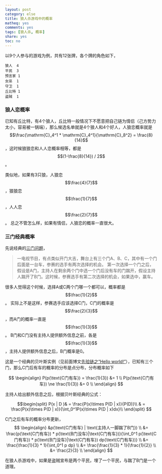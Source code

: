 ```yaml
---
layout: post
category: else
title: 狼人杀游戏中的概率
matheq: yes
comments: yes
tags: [狼人杀, 概率]
share: yes
toc: no
---
```

以9个人参与的游戏为例，共有12张牌，各个牌的角色如下，

	狼人	4
	平民	3
	预言家	1
	女巫	1
	守卫	1
	丘比特	1
	盗贼	1

### 狼人恋概率

已知有丘比特，有4个狼人，丘比特一般情况下不愿意把自己链为情侣（己方势力太小，容易被一锅端），那么候选名单就是4个狼人和4个好人，人狼恋概率就是$$\frac{\mathrm{C}_4^1 * \mathrm{C}_4^1}{\mathrm{C}_8^2} = \frac{8}{14}$$，这时候狼狼恋和人人恋概率相等，都是$$(1-\frac{8}{14}) / 2$$。

类似地，如果有3只狼，人狼恋$$\frac{4}{7}$$，狼狼恋$$\frac{1}{7}$$，人人恋$$\frac{2}{7}$$。
总之不管怎么样，如果有情侣，人狼恋的概率一直很大。

### 三门经典概率

先说经典的[三门问题](http://baike.baidu.com/view/68669.htm?fromtitle=%E8%92%99%E6%8F%90%E9%9C%8D%E5%B0%94%E9%97%AE%E9%A2%98&fromid=10946045&type=syn "三门问题")，

> 一电视节目，有点类似开门大吉，舞台上有三个门A、B、C，其中有一个门后面是一台车，参赛的选手有两次选择的机会。
> 第一次选择一个门之后，假设是A门，主持人在剩余两个门中选一个门后没有车的门踹开，假设主持人踹开了B门。这时候，参赛选手有第二次选择的机会，如果选中，赢车。

很多人觉得这个时候，选择A或C两个门哪一个都可以，概率都是$$\frac{1}{2}$$。
实际上不是这样，参赛选手应该选择C门，C门的概率是$$\frac{2}{3}$$，而A门的概率一直是$$\frac{1}{3}$$。
B门和C门没有主持人提供额外信息之前，各是$$\frac{1}{3}$$，主持人提供额外信息之后，B门概率是0。

这是一个经典的贝叶斯实例（见前面博文[先验链之“Hello world!”](https://dustincys.github.io/cn/2015/09/probability/ "先验链之“Hello world!”")），已知有三个门，那么C门后有车的概率的分布是点分布，分布概率如下

$$
\begin{align}
P(p(\text{C门有车}) = \frac{1}{3}) &= 1 \\
P(p(\text{C门有车}) \ne \frac{1}{3}) &= 0 \\
\end{align}
$$

主持人给出额外信息之后，根据贝叶斯经典的公式：

$$\begin{split}
P(x | D )& = \frac{P(x)\times P(D | x)}{P(D)}\\
& = \frac{P(x)\times P(D | x)}{\int_0^1P(x)\times P(D | x)dx}\\
\end{split}
$$

C门之后有车的概率分布更新，
$$
\begin{align}
&p(\text{C门有车} | \text{主持人一脚踹了B门}) \\
&= \frac{p(\text{C门有车}) * p(\text{B门没车}|\text{C门有车})}{\int_0^1 p(\text{C门有车}) * p(\text{B门没车}|\text{C门有车}) dp(\text{C门有车})} \\
&= \frac{\frac{1}{3} * 1}{\int_0^1 p dp} \\
&= \frac{\frac{1}{3} * 1}{\frac{1}{2}} \\
&= \frac{2}{3} \\
\end{align}
$$

在狼人杀游戏中，如果是盗贼宣布是两个平民，埋了一个平民，与踹了B门是一个道理。
